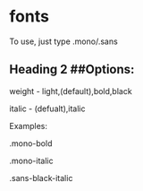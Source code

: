 # fonts

To use, just type .mono/.sans


## Heading 2 ##Options:

weight - light,(default),bold,black

italic - (defualt),italic


Examples: 

.mono-bold

.mono-italic

.sans-black-italic

